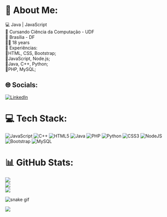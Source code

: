 # 💫 About Me:
💻 Java | JavaScript<br>📜 Cursando Ciência da Computação - UDF<br> 📍  Brasília - DF<br>👨‍💻 18 years<br>👾 Experiências:<br>      👾HTML, CSS, Bootstrap;<br>      👾JavaScript, Node.js;<br>      👾Java, C++, Python;<br>      👾PHP, MySQL;<br>

## 🌐 Socials:
[![LinkedIn](https://img.shields.io/badge/LinkedIn-%230077B5.svg?logo=linkedin&logoColor=white)](https://linkedin.com/in/jhenriquedsm) 
# 💻 Tech Stack:
![JavaScript](https://img.shields.io/badge/javascript-%23323330.svg?style=for-the-badge&logo=javascript&logoColor=%23F7DF1E) ![C++](https://img.shields.io/badge/c++-%2300599C.svg?style=for-the-badge&logo=c%2B%2B&logoColor=white) ![HTML5](https://img.shields.io/badge/html5-%23E34F26.svg?style=for-the-badge&logo=html5&logoColor=white) ![Java](https://img.shields.io/badge/java-%23ED8B00.svg?style=for-the-badge&logo=java&logoColor=white) ![PHP](https://img.shields.io/badge/php-%23777BB4.svg?style=for-the-badge&logo=php&logoColor=white) ![Python](https://img.shields.io/badge/python-3670A0?style=for-the-badge&logo=python&logoColor=ffdd54) ![CSS3](https://img.shields.io/badge/css3-%231572B6.svg?style=for-the-badge&logo=css3&logoColor=white) ![NodeJS](https://img.shields.io/badge/node.js-6DA55F?style=for-the-badge&logo=node.js&logoColor=white) ![Bootstrap](https://img.shields.io/badge/bootstrap-%23563D7C.svg?style=for-the-badge&logo=bootstrap&logoColor=white) ![MySQL](https://img.shields.io/badge/mysql-%2300f.svg?style=for-the-badge&logo=mysql&logoColor=white)
# 📊 GitHub Stats:
![](https://github-readme-stats.vercel.app/api?username=jhenriquedsm&theme=shades-of-purple&hide_border=false&include_all_commits=false&count_private=false)<br/>
![](https://github-readme-streak-stats.herokuapp.com/?user=jhenriquedsm&theme=shades-of-purple&hide_border=false)<br/>
![](https://github-readme-stats.vercel.app/api/top-langs/?username=jhenriquedsm&theme=shades-of-purple&hide_border=false&include_all_commits=false&count_private=false&layout=compact)

![snake gif](https://github.com/jhenriquedsm/jhenriquedsm/blob/output/github-contribution-grid-snake.svg)

[![](https://visitcount.itsvg.in/api?id=jhenriquedsm&icon=2&color=11)](https://visitcount.itsvg.in)
